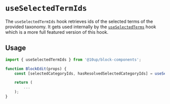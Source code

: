 # `useSelectedTermIds`

The `useSelectedTermIds` hook retrieves ids of the selected terms of the provided taxonomy. It gets used internally by the [`useSelectedTerms`](../use-selected-terms/) hook which is a more full featured version of this hook.

## Usage

```js
import { useSelectedTermIds } from '@10up/block-components';

function BlockEdit(props) {
    const [selectedCategoryIds, hasResolvedSelectedCategoryIds] = useSelectedTermIds('category');

    return (
        ...
    );
}
```
